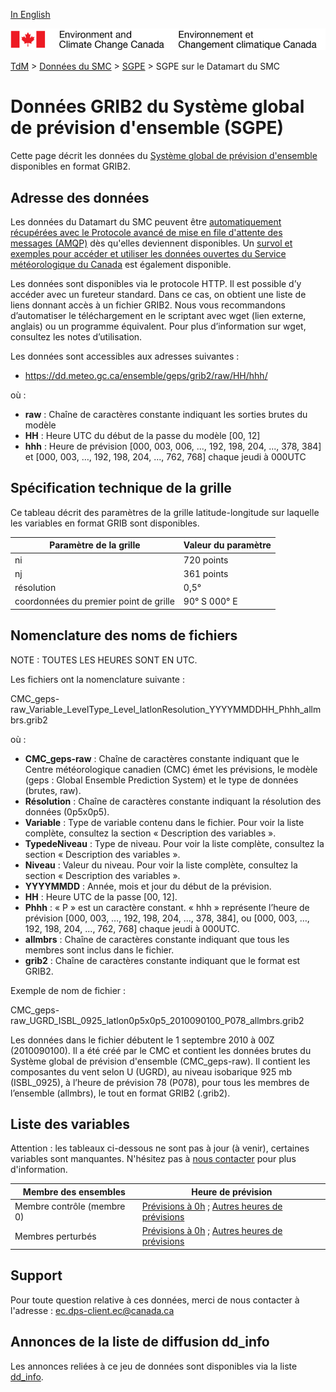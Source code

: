 [In English](readme_geps-datamart_en.md)

![ECCC logo](../../img_eccc-logo.png)

[TdM](../../readme_fr.md) > [Données du SMC](../readme_fr.md) > [SGPE](readme_geps_fr.md) > SGPE sur le Datamart du SMC

# Données GRIB2 du Système global de prévision d'ensemble (SGPE)

Cette page décrit les données du [Système global de prévision d'ensemble](readme_geps_fr.md) disponibles en format GRIB2.

## Adresse des données 

Les données du Datamart du SMC peuvent être [automatiquement récupérées avec le Protocole avancé de mise en file d'attente des messages (AMQP)](../../msc-datamart/amqp_fr.md) dès qu'elles deviennent disponibles. Un [survol et exemples pour accéder et utiliser les données ouvertes du Service météorologique du Canada](../../usage/readme_fr.md) est également disponible.

Les données sont disponibles via le protocole HTTP. Il est possible d’y accéder avec un fureteur standard. Dans ce cas, on obtient une liste de liens donnant accès à un fichier GRIB2. Nous vous recommandons d’automatiser le téléchargement en le scriptant avec wget (lien externe, anglais) ou un programme équivalent. Pour plus d’information sur wget, consultez les notes d’utilisation.

Les données sont accessibles aux adresses suivantes :

* https://dd.meteo.gc.ca/ensemble/geps/grib2/raw/HH/hhh/

où :

* __raw__ : Chaîne de caractères constante indiquant les sorties brutes du modèle
* __HH__ : Heure UTC du début de la passe du modèle [00, 12]
* __hhh__ : Heure de prévision [000, 003, 006, ..., 192, 198, 204, ..., 378, 384] et [000, 003, …, 192, 198, 204, ..., 762, 768] chaque jeudi à 000UTC

## Spécification technique de la grille

Ce tableau décrit des paramètres de la grille latitude-longitude sur laquelle les variables en format GRIB sont disponibles.

| Paramètre de la grille                                          | Valeur du paramètre      |
|-----------------------------------------------------------------|--------------------------|
| ni                                                              | 720 points               |
| nj                                                              | 361 points               |
| résolution                                                      | 0,5°                     |
| coordonnées du premier point de grille                          | 90° S  000° E            |

## Nomenclature des noms de fichiers 

NOTE : TOUTES LES HEURES SONT EN UTC.

Les fichiers ont la nomenclature suivante :

CMC_geps-raw_Variable_LevelType_Level_latlonResolution_YYYYMMDDHH_Phhh_allmbrs.grib2

où :

* __CMC_geps-raw__ : Chaîne de caractères constante indiquant que le Centre météorologique canadien (CMC) émet les prévisions, le modèle (geps : Global Ensemble Prediction System) et le type de données (brutes, raw).
* __Résolution__ : Chaîne de caractères constante indiquant la résolution des données (0p5x0p5).
* __Variable__ : Type de variable contenu dans le fichier. Pour voir la liste complète, consultez la section « Description des variables ».
* __TypedeNiveau__ : Type de niveau. Pour voir la liste complète, consultez la section « Description des variables ».
* __Niveau__ : Valeur du niveau. Pour voir la liste complète, consultez la section « Description des variables ».
* __YYYYMMDD__ : Année, mois et jour du début de la prévision.
* __HH__ : Heure UTC de la passe [00, 12].
* __Phhh__ : « P » est un caractère constant. « hhh » représente l’heure de prévision [000, 003, …, 192, 198, 204, ..., 378, 384], ou [000, 003, …, 192, 198, 204, ..., 762, 768] chaque jeudi à 000UTC.
* __allmbrs__ : Chaîne de caractères constante indiquant que tous les membres sont inclus dans le fichier.
* __grib2__ : Chaîne de caractères constante indiquant que le format est GRIB2.

Exemple de nom de fichier :

CMC_geps-raw_UGRD_ISBL_0925_latlon0p5x0p5_2010090100_P078_allmbrs.grib2

Les données dans le fichier débutent le 1 septembre 2010 à 00Z (2010090100). Il a été créé par le CMC et contient les données brutes du Système global de prévision d'ensemble (CMC_geps-raw). Il contient les composantes du vent selon U (UGRD), au niveau isobarique 925 mb (ISBL_0925), à l’heure de prévision 78 (P078), pour tous les membres de l’ensemble (allmbrs), le tout en format GRIB2 (.grib2).

## Liste des variables

Attention : les tableaux ci-dessous ne sont pas à jour (à venir), certaines variables sont manquantes. N'hésitez pas à [nous contacter](mailto:ec.dps-client.ec@canada.ca) pour plus d'information.

| Membre des ensembles                    | Heure de prévision                      |
|-----------------------------------------|-----------------------------------------|
| Membre contrôle (membre 0)              | [Prévisions à 0h](https://meteo.gc.ca/grib/GEPS_HR/GEPS_latlon0p5x0p5_P000_MBRZERO_f.html) ; [Autres heures de prévisions](https://meteo.gc.ca/grib/GEPS_HR/GEPS_latlon0p5x0p5_PNONZERO_MBRZERO_f.html) |
| Membres perturbés                       | [Prévisions à 0h](https://meteo.gc.ca/grib/GEPS_HR/GEPS_latlon0p5x0p5_P000_MBRNONZERO_f.html) ; [Autres heures de prévisions](https://meteo.gc.ca/grib/GEPS_HR/GEPS_latlon0p5x0p5_PNONZERO_MBRNONZERO_f.html)|       

## Support

Pour toute question relative à ces données, merci de nous contacter à l'adresse : ec.dps-client.ec@canada.ca

## Annonces de la liste de diffusion dd_info 

Les annonces reliées à ce jeu de données sont disponibles via la liste [dd_info](https://lists.ec.gc.ca/cgi-bin/mailman/listinfo/dd_info).




























